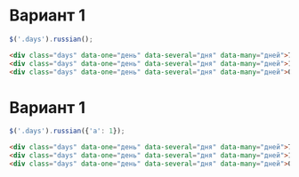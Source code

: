 Вариант 1
====
```javascript
$('.days').russian();  
```

```html
<div class="days" data-one="день" data-several="дня" data-many="дней">7</div>
<div class="days" data-one="день" data-several="дня" data-many="дней">1</div>
<div class="days" data-one="день" data-several="дня" data-many="дней">0</div>
```

Вариант 1
====

```javascript
$('.days').russian({'a': 1});  
```

```html
<div class="days" data-one="день" data-several="дня" data-many="дней">7</div>
<div class="days" data-one="день" data-several="дня" data-many="дней">1</div>
<div class="days" data-one="день" data-several="дня" data-many="дней">0</div>
```
